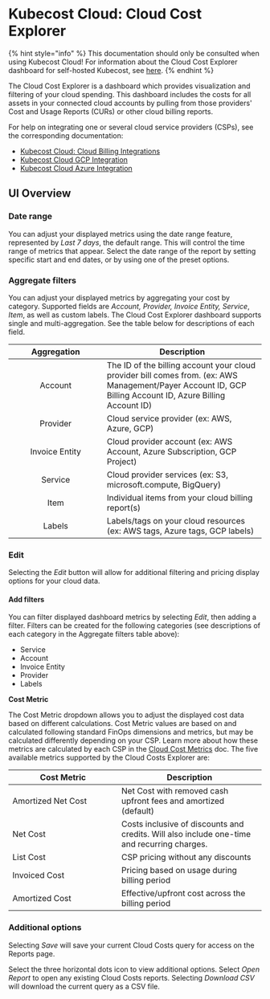 # Kubecost Cloud: Cloud Cost Explorer

{% hint style="info" %}
This documentation should only be consulted when using Kubecost Cloud! For information about the Cloud Cost Explorer dashboard for self-hosted Kubecost, see [here](https://docs.kubecost.com/using-kubecost/navigating-the-kubecost-ui/assets).
{% endhint %}

The Cloud Cost Explorer is a dashboard which provides visualization and filtering of your cloud spending. This dashboard includes the costs for all assets in your connected cloud accounts by pulling from those providers' Cost and Usage Reports (CURs) or other cloud billing reports.

For help on integrating one or several cloud service providers (CSPs), see the corresponding documentation:

* [Kubecost Cloud: Cloud Billing Integrations](https://docs.kubecost.com/kubecost-cloud/kubecost-cloud-cloud-billing-integrations)
* [Kubecost Cloud GCP Integration](https://docs.kubecost.com/kubecost-cloud/kubecost-cloud-cloud-billing-integrations/kubecost-cloud-gcp-integration)
* [Kubecost Cloud Azure Integration](https://docs.kubecost.com/kubecost-cloud/kubecost-cloud-cloud-billing-integrations/kubecost-cloud-azure-integration)

## UI Overview

### Date range

You can adjust your displayed metrics using the date range feature, represented by _Last 7 days_, the default range. This will control the time range of metrics that appear. Select the date range of the report by setting specific start and end dates, or by using one of the preset options.

### Aggregate filters

You can adjust your displayed metrics by aggregating your cost by category. Supported fields are _Account, Provider, Invoice Entity, Service_, _Item_, as well as custom labels. The Cloud Cost Explorer dashboard supports single and multi-aggregation. See the table below for descriptions of each field.

<table><thead><tr><th width="172" align="center">Aggregation</th><th>Description</th></tr></thead><tbody><tr><td align="center">Account</td><td>The ID of the billing account your cloud provider bill comes from. (ex: AWS Management/Payer Account ID, GCP Billing Account ID, Azure Billing Account ID)</td></tr><tr><td align="center">Provider</td><td>Cloud service provider (ex: AWS, Azure, GCP)</td></tr><tr><td align="center">Invoice Entity</td><td>Cloud provider account (ex: AWS Account, Azure Subscription, GCP Project)</td></tr><tr><td align="center">Service</td><td>Cloud provider services (ex: S3, microsoft.compute, BigQuery)</td></tr><tr><td align="center">Item</td><td>Individual items from your cloud billing report(s)</td></tr><tr><td align="center">Labels</td><td>Labels/tags on your cloud resources (ex: AWS tags, Azure tags, GCP labels)</td></tr></tbody></table>

### Edit

Selecting the _Edit_ button will allow for additional filtering and pricing display options for your cloud data.

#### Add filters

You can filter displayed dashboard metrics by selecting _Edit_, then adding a filter. Filters can be created for the following categories (see descriptions of each category in the Aggregate filters table above):

* Service
* Account
* Invoice Entity
* Provider
* Labels

**Cost Metric**

The Cost Metric dropdown allows you to adjust the displayed cost data based on different calculations. Cost Metric values are based on and calculated following standard FinOps dimensions and metrics, but may be calculated differently depending on your CSP. Learn more about how these metrics are calculated by each CSP in the [Cloud Cost Metrics](https://docs.kubecost.com/apis/apis-overview/cloud-cost-api/cloud-cost-metrics) doc. The five available metrics supported by the Cloud Costs Explorer are:

<table><thead><tr><th width="201">Cost Metric</th><th>Description</th></tr></thead><tbody><tr><td>Amortized Net Cost</td><td>Net Cost with removed cash upfront fees and amortized (default)</td></tr><tr><td>Net Cost</td><td>Costs inclusive of discounts and credits. Will also include one-time and recurring charges.</td></tr><tr><td>List Cost</td><td>CSP pricing without any discounts</td></tr><tr><td>Invoiced Cost</td><td>Pricing based on usage during billing period</td></tr><tr><td>Amortized Cost</td><td>Effective/upfront cost across the billing period</td></tr></tbody></table>

### Additional options

Selecting _Save_ will save your current Cloud Costs query for access on the Reports page.

Select the three horizontal dots icon to view additional options. Select _Open Report_ to open any existing Cloud Costs reports. Selecting _Download CSV_ will download the current query as a CSV file.
